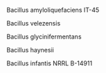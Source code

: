Bacillus amyloliquefaciens IT-45

Bacillus velezensis

Bacillus glycinifermentans

Bacillus haynesii

Bacillus infantis NRRL B-14911
